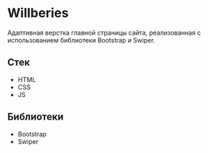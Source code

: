 # Willberies
Адаптивная верстка главной страницы сайта, реализованная с использованием библиотеки Bootstrap и Swiper.

## Стек
* HTML
* CSS
* JS
## Библиотеки
* Bootstrap
* Swiper
